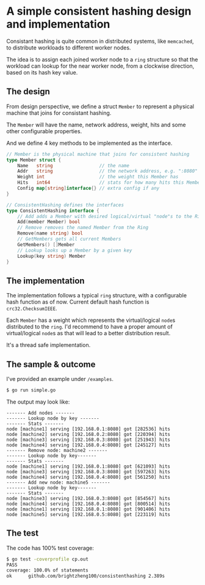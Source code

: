 # A simple consistent hashing design and implementation

Consistant hashing is quite common in distributed systems, like `memcached`, to distribute workloads to different worker nodes.

The idea is to assign each joined worker node to a `ring` structure so that the workload can lookup for the near worker node, from a clockwise direction, based on its hash key value.

## The design

From design perspective, we define a struct `Member` to represent a physical machine that joins for consistant hashing.

The `Member` will have the name, network address, weight, hits and some other configurable properties.

And we define 4 key methods to be implemented as the interface.

```go
// Member is the physical machine that joins for consistent hashing
type Member struct {
	Name   string                 // the name
	Addr   string                 // the network address, e.g. ":8080" or "https://server.com"
	Weight int                    // the weight this Member has
	Hits   int64                  // stats for how many hits this Member has after it joins the ring
	Config map[string]interface{} // extra config if any
}

// ConsistentHashing defines the interfaces
type ConsistentHashing interface {
	// Add adds a Member with desired logical/virtual "node"s to the Ring
	Add(member Member) bool
	// Remove removes the named Member from the Ring
	Remove(name string) bool
	// GetMembers gets all current Members
	GetMembers() []Member
	// Lookup looks up a Member by a given key
	Lookup(key string) Member
}
```


## The implementation

The implementation follows a typical `ring` structure, with a configurable hash function as of now.
Current default hash function is `crc32.ChecksumIEEE`.

Each `Member` has a weight which represents the virtual/logical `node`s distributed to the `ring`.
I'd recommend to have a proper amount of virtual/logical `node`s as that will lead to a better distribution result.

It's a thread safe implementation.


## The sample & outcome

I've provided an example under `/examples`.

```sh
$ go run simple.go
```

The output may look like: 

```log
------- Add nodes -------
------- Lookup node by key -------
------- Stats -------
node [machine1] serving [192.168.0.1:8080] got [282536] hits
node [machine2] serving [192.168.0.2:8080] got [220394] hits
node [machine3] serving [192.168.0.3:8080] got [251943] hits
node [machine4] serving [192.168.0.4:8080] got [245127] hits
------- Remove node: machine2 -------
------- Lookup node by key-------
------- Stats -------
node [machine1] serving [192.168.0.1:8080] got [621093] hits
node [machine3] serving [192.168.0.3:8080] got [597263] hits
node [machine4] serving [192.168.0.4:8080] got [561250] hits
------- Add new node: machine5 -------
------- Lookup node by key-------
------- Stats -------
node [machine3] serving [192.168.0.3:8080] got [854567] hits
node [machine4] serving [192.168.0.4:8080] got [800514] hits
node [machine1] serving [192.168.0.1:8080] got [901406] hits
node [machine5] serving [192.168.0.5:8080] got [223119] hits
```

## The test

The code has 100% test coverage:

```sh
$ go test -coverprofile cp.out
PASS
coverage: 100.0% of statements
ok  	github.com/brightzheng100/consistenthashing	2.389s
```
